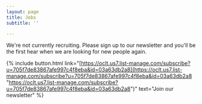 ```yaml
---
layout: page
title: Jobs
subtitle: ''

---
```

We're not currently recruiting. Please sign up to our newsletter and you'll be the first hear when we are looking for new people again.

{% include button.html link="[https://oclt.us7.list-manage.com/subscribe?u=705f7de83867afe997c4f8eba&id=03a63db2a8](https://oclt.us7.list-manage.com/subscribe?u=705f7de83867afe997c4f8eba&id=03a63db2a8 "https://oclt.us7.list-manage.com/subscribe?u=705f7de83867afe997c4f8eba&id=03a63db2a8")" text="Join our newsletter" %}